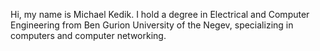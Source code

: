 Hi, my name is Michael Kedik.
I hold a degree in Electrical and Computer Engineering from Ben Gurion University of the Negev, specializing in computers and computer networking.

<!---
Michaelkedik/Michaelkedik is a ✨ special ✨ repository because its `README.md` (this file) appears on your GitHub profile.
You can click the Preview link to take a look at your changes.
--->
